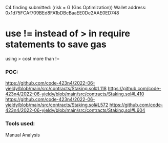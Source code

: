 C4 finding submitted: (risk = G (Gas Optimization))
Wallet address: 0x1d75FCAf709BEd8FA1bDBcBaaEE0De2AAE0ED748

# use != instead of > in require statements to save gas

using > cost more than !=

### POC:
https://github.com/code-423n4/2022-06-yieldy/blob/main/src/contracts/Staking.sol#L118
https://github.com/code-423n4/2022-06-yieldy/blob/main/src/contracts/Staking.sol#L410
https://github.com/code-423n4/2022-06-yieldy/blob/main/src/contracts/Staking.sol#L572
https://github.com/code-423n4/2022-06-yieldy/blob/main/src/contracts/Staking.sol#L604


### Tools used:

Manual Analysis